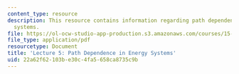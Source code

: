 ```yaml
---
content_type: resource
description: This resource contains information regarding path dependence in energy
  systems.
file: https://ol-ocw-studio-app-production.s3.amazonaws.com/courses/15-031j-energy-decisions-markets-and-policies-spring-2012/22a62f62103be30c4fa5658ca8735c9b_MIT15_031JS12_lec5.pdf
file_type: application/pdf
resourcetype: Document
title: 'Lecture 5: Path Dependence in Energy Systems'
uid: 22a62f62-103b-e30c-4fa5-658ca8735c9b
---
```


